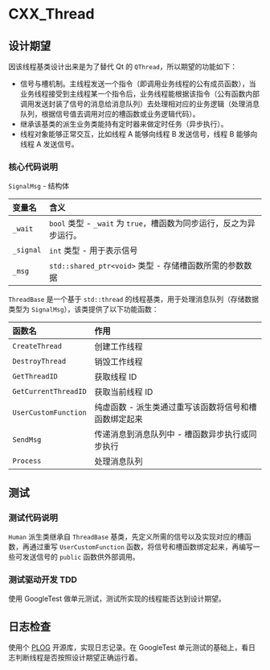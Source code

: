 # CXX_Thread

## 设计期望

因该线程基类设计出来是为了替代 Qt 的 `QThread`，所以期望的功能如下：

- 信号与槽机制。主线程发送一个指令（即调用业务线程的公有成员函数），当业务线程接受到主线程某一个指令后，业务线程能根据该指令（公有函数内部调用发送封装了信号的消息给消息队列）去处理相对应的业务逻辑（处理消息队列，根据信号值去调用对应的槽函数或业务逻辑代码）。
- 继承该基类的派生业务类能持有定时器来做定时任务（异步执行）。
- 线程对象能够正常交互，比如线程 A 能够向线程 B 发送信号，线程 B 能够向线程 A 发送信号。

### 核心代码说明

`SignalMsg` - 结构体

| 变量名    | 含义                                                             |
|:----------|:---------------------------------------------------------------|
| `_wait`   | `bool` 类型 - `_wait` 为 `true`，槽函数为同步运行，反之为异步运行。 |
| `_signal` | `int` 类型 - 用于表示信号                                        |
| `_msg`    | `std::shared_ptr<void>` 类型 - 存储槽函数所需的参数数据          |

`ThreadBase` 是一个基于 `std::thread` 的线程基类，用于处理消息队列（存储数据类型为 `SignalMsg`），该类提供了以下功能函数：

| 函数名               | 作用                                                  |
|:---------------------|:----------------------------------------------------|
| `CreateThread`       | 创建工作线程                                          |
| `DestroyThread`      | 销毁工作线程                                          |
| `GetThreadID`        | 获取线程 ID                                           |
| `GetCurrentThreadID` | 获取当前线程 ID                                       |
| `UserCustomFunction` | 纯虚函数 - 派生类通过重写该函数将信号和槽函数绑定起来 |
| `SendMsg`            | 传递消息到消息队列中 - 槽函数异步执行或同步执行       |
| `Process`            | 处理消息队列                                          |

## 测试

### 测试代码说明

`Human` 派生类继承自 `ThreadBase` 基类，先定义所需的信号以及实现对应的槽函数，再通过重写 `UserCustomFunction` 函数，将信号和槽函数绑定起来，再编写一些可发送信号的 `public` 函数供外部调用。

### 测试驱动开发 TDD

使用 GoogleTest 做单元测试，测试所实现的线程能否达到设计期望。

## 日志检查

使用个 [PLOG](https://github.com/SergiusTheBest/plog) 开源库，实现日志记录。在 GoogleTest 单元测试的基础上，看日志判断线程是否按照设计期望正确运行着。
